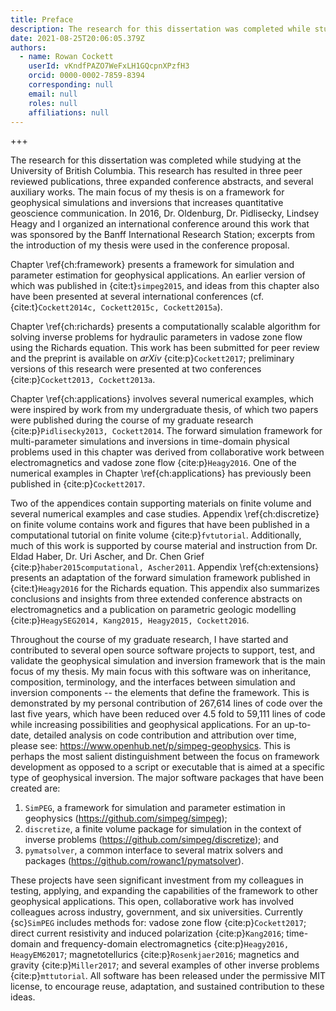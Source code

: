 ```yaml
---
title: Preface
description: The research for this dissertation was completed while studying at the University of British Columbia. This research has resulted in three peer reviewed publications, three expanded conference abstracts, and several auxiliary works.
date: 2021-08-25T20:06:05.379Z
authors:
  - name: Rowan Cockett
    userId: vKndfPAZO7WeFxLH1GQcpnXPzfH3
    orcid: 0000-0002-7859-8394
    corresponding: null
    email: null
    roles: null
    affiliations: null
---
```


+++

The research for this dissertation was completed while studying at the University of British Columbia. This research has resulted in three peer reviewed publications, three expanded conference abstracts, and several auxiliary works. The main focus of my thesis is on a framework for geophysical simulations and inversions that increases quantitative geoscience communication. In 2016, Dr. Oldenburg, Dr. Pidlisecky, Lindsey Heagy and I organized an international conference around this work that was sponsored by the Banff International Research Station; excerpts from the introduction of my thesis were used in the conference proposal.

Chapter \ref{ch:framework} presents a framework for simulation and parameter estimation for geophysical applications. An earlier version of which was published in {cite:t}`simpeg2015`, and ideas from this chapter also have been presented at several international conferences (cf. {cite:t}`Cockett2014c, Cockett2015c, Cockett2015a`).

Chapter \ref{ch:richards} presents a computationally scalable algorithm for solving inverse problems for hydraulic parameters in vadose zone flow using the Richards equation. This work has been submitted for peer review and the preprint is available on _arXiv_ {cite:p}`Cockett2017`; preliminary versions of this research were presented at two conferences {cite:p}`Cockett2013, Cockett2013a`.

Chapter \ref{ch:applications} involves several numerical examples, which were inspired by work from my undergraduate thesis, of which two papers were published during the course of my graduate research {cite:p}`Pidlisecky2013, Cockett2014`. The forward simulation framework for multi-parameter simulations and inversions in time-domain physical problems used in this chapter was derived from collaborative work between electromagnetics and vadose zone flow {cite:p}`Heagy2016`. One of the numerical examples in Chapter \ref{ch:applications} has previously been published in {cite:p}`Cockett2017`.

Two of the appendices contain supporting materials on finite volume and several numerical examples and case studies. Appendix \ref{ch:discretize} on finite volume contains work and figures that have been published in a computational tutorial on finite volume {cite:p}`fvtutorial`. Additionally, much of this work is supported by course material and instruction from Dr. Eldad Haber, Dr. Uri Ascher, and Dr. Chen Grief {cite:p}`haber2015computational, Ascher2011`. Appendix \ref{ch:extensions} presents an adaptation of the forward simulation framework published in {cite:t}`Heagy2016` for the Richards equation. This appendix also summarizes conclusions and insights from three extended conference abstracts on electromagnetics and a publication on parametric geologic modelling {cite:p}`HeagySEG2014, Kang2015, Heagy2015, Cockett2016`.

Throughout the course of my graduate research, I have started and contributed to several open source software projects to support, test, and validate the geophysical simulation and inversion framework that is the main focus of my thesis. My main focus with this software was on inheritance, composition, terminology, and the interfaces between simulation and inversion components -- the elements that define the framework. This is demonstrated by my personal contribution of 267,614 lines of code over the last five years, which have been reduced over 4.5 fold to 59,111 lines of code while increasing possibilities and geophysical applications. For an up-to-date, detailed analysis on code contribution and attribution over time, please see: <https://www.openhub.net/p/simpeg-geophysics>. This is perhaps the most salient distinguishment between the focus on framework development as opposed to a script or executable that is aimed at a specific type of geophysical inversion. The major software packages that have been created are:

1. `SimPEG`, a framework for simulation and parameter estimation in geophysics (<https://github.com/simpeg/simpeg>);
2. `discretize`, a finite volume package for simulation in the context of inverse problems (<https://github.com/simpeg/discretize>); and
3. `pymatsolver`, a common interface to several matrix solvers and packages (<https://github.com/rowanc1/pymatsolver>).

These projects have seen significant investment from my colleagues in testing, applying, and expanding the capabilities of the framework to other geophysical applications. This open, collaborative work has involved colleagues across industry, government, and six universities. Currently {sc}`SimPEG` includes methods for: vadose zone flow {cite:p}`Cockett2017`; direct current resistivity and induced polarization {cite:p}`Kang2016`; time-domain and frequency-domain electromagnetics {cite:p}`Heagy2016, HeagyEM62017`; magnetotellurics {cite:p}`Rosenkjaer2016`; magnetics and gravity {cite:p}`Miller2017`; and several examples of other inverse problems {cite:p}`mttutorial`. All software has been released under the permissive MIT license, to encourage reuse, adaptation, and sustained contribution to these ideas.
